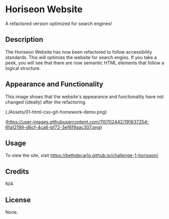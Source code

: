 # Horiseon Website

A refactored version optimized for search engines!

## Description
The Horiseon Website has now been refactored to follow accessibility standards. This will optimize the website for search engies. If you take a peek, you will see that there are now semantic HTML elements that follow a logical structure. 

## Appearance and Functionality

This image shows that the website's appearance and functionality have not changed (ideally) after the refactoring.

(./Assets/01-html-css-git-homework-demo.png)


(https://user-images.githubusercontent.com/110702442/191637254-6fa12199-d6cf-4ca6-bf72-3ef6f9aac307.png)


## Usage

To view the site, visit https://bethdecarlo.github.io/challenge-1-horiseon/

## Credits
N/A

## License

None. 
